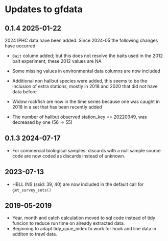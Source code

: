# Updates to gfdata

## 0.1.4 2025-01-22

2024 IPHC data have been added. Since 2024-05 the following changes have occurred

- `Bait` column added; but this does not resolve the baits used in the 2012 
  bait experiment, these 2012 values are NA

- Some missing values in environmental data columns are now included

- Additional non halibut species were added, this seems to be the inclusion of
  extra stations, mostly in 2018 and 2020 that did not have data before

- Widow rockfish are now in the time series because one was caught in 2018 in a
  set that has been recently added

- The number of halibut observed station_key == 20220349, was decreased by one
  (56 -> 55)



## 0.1.3 2024-07-17

- For commercial biological samples: discards with a null sample source code are
  now coded as discards instead of unknown.

## 2023-07-13

- HBLL INS (ssid: 39, 40) are now included in the default call for `get_survey_sets()`

## 2019-05-2019

- Year, month and catch calculation moved to sql code instead of tidy funcion 
to reduce run time on already extracted data.
- Beginning to adapt tidy_cpue_index to work for hook and line data in additon
to trawl data.
